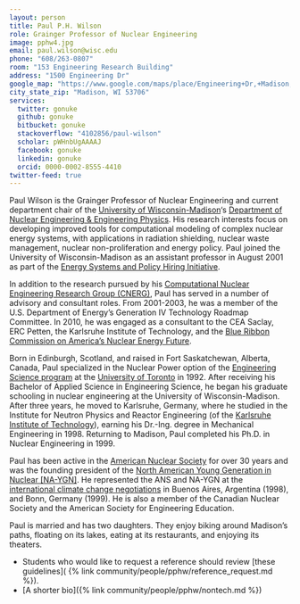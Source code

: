 ```yaml
---
layout: person
title: Paul P.H. Wilson
role: Grainger Professor of Nuclear Engineering
image: pphw4.jpg
email: paul.wilson@wisc.edu
phone: "608/263-0807"
room: "153 Engineering Research Building"
address: "1500 Engineering Dr"
google_map: "https://www.google.com/maps/place/Engineering+Dr,+Madison,+WI+53706/@43.0722638,-89.4132024,17z/data=!4m5!3m4!1s0x8807acc6ec542427:0x8e97163cfd1719a0!8m2!3d43.0722638!4d-89.4110137"
city_state_zip: "Madison, WI 53706"
services:
  twitter: gonuke
  github: gonuke
  bitbucket: gonuke
  stackoverflow: "4102856/paul-wilson"
  scholar: pWHnbUgAAAAJ
  facebook: gonuke
  linkedin: gonuke
  orcid: 0000-0002-8555-4410
twitter-feed: true
---
```


Paul Wilson is the Grainger Professor of Nuclear Engineering and current
department chair of the [University of Wisconsin-Madison](http://www.wisc.edu)‘s
[Department of Nuclear Engineering & Engineering Physics](http://engineering.wisc.edu/neep). His research
interests focus on developing improved tools for computational modeling of
complex nuclear energy systems, with applications in radiation shielding,
nuclear waste management, nuclear non-proliferation and energy policy. Paul
joined the University of Wisconsin-Madison as an assistant professor in August
2001 as part of the [Energy Systems and Policy Hiring
Initiative](https://facstaff.provost.wisc.edu/cluster-hiring-initiative/). 

In addition to the research pursued by his [Computational Nuclear Engineering
Research Group (CNERG)](http://cnerg.engr.wisc.edu), Paul has served in a number
of advisory and consultant roles. From 2001-2003, he was a member of the U.S.
Department of Energy’s Generation IV Technology Roadmap Committee. In 2010, he
was engaged as a consultant to the CEA Saclay, ERC Petten, the Karlsruhe
Institute of Technology, and the [Blue Ribbon Commission on America’s Nuclear
Energy
Future](http://energy.gov/sites/prod/files/2013/04/f0/brc_finalreport_jan2012.pdf).

Born in Edinburgh, Scotland, and raised in Fort Saskatchewan, Alberta, Canada,
Paul specialized in the Nuclear Power option of the [Engineering Science
program](https://engsci.utoronto.ca/) at the [University of
Toronto](https://www.utoronto.ca) in 1992. After receiving his Bachelor of
Applied Science in Engineering Science, he began his graduate schooling in
nuclear engineering at the University of Wisconsin-Madison. After three years,
he moved to Karlsruhe, Germany, where he studied in the Institute for Neutron
Physics and Reactor Engineering (of the [Karlsruhe Institute of
Technology](https://www.kit.edu)), earning his Dr.-Ing. degree in Mechanical
Engineering in 1998. Returning to Madison, Paul completed his Ph.D. in Nuclear
Engineering in 1999.

Paul has been active in the [American Nuclear Society](https://www.ans.org) for
over 30 years and was the founding president of the [North American Young
Generation in Nuclear [NA-YGN]](https://www.naygn.org). He represented the ANS
and NA-YGN at the [international climate change negotiations](http://unfccc.int)
in Buenos Aires, Argentina (1998), and Bonn, Germany (1999). He is also a member
of the Canadian Nuclear Society and the American Society for Engineering
Education.

Paul is married and has two daughters. They enjoy biking around Madison’s paths,
floating on its lakes, eating at its restaurants, and enjoying its theaters.

* Students who would like to request a reference should review [these
guidelines]( {% link community/people/pphw/reference_request.md %}).
* [A shorter bio]({% link community/people/pphw/nontech.md %})